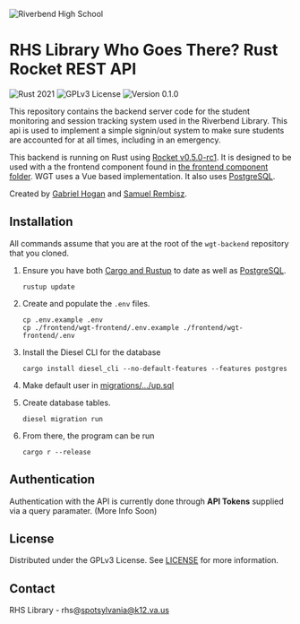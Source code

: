 ![Riverbend High School](https://www.spotsylvania.k12.va.us/cms/lib/VA01918722/Centricity/Template/GlobalAssets/images///logos/RHS.png)

# **RHS Library Who Goes There?** Rust Rocket REST API

![Rust 2021](https://img.shields.io/badge/Rust-2021-%232D44A4?style=flat)
![GPLv3 License](https://img.shields.io/badge/License-GPLv3-%232D44A4?style=flat)
![Version 0.1.0](https://img.shields.io/badge/Version-v0.1.0-%232D44A4?style=flat)

This repository contains the backend server code for the student monitoring and session tracking system used in the Riverbend Library. This api is used to implement a simple signin/out system to make sure students are accounted for at all times, including in an emergency.

This backend is running on Rust using [Rocket v0.5.0-rc1](https://rocket.rs/). It is designed to be used with a the frontend component found in [the frontend component folder](/frontend). WGT uses a Vue based implementation. It also uses [PostgreSQL](https://www.postgresql.org/).

Created by [Gabriel Hogan](https://gabrielhogan.com) and [Samuel Rembisz](https://stappsworld.com).


## Installation
All commands assume that you are at the root of the `wgt-backend` repository that you cloned.
1. Ensure you have both [Cargo and Rustup](https://rustup.rs/) to date as well as [PostgreSQL](https://www.postgresql.org/).
    ```
    rustup update
    ```

2. Create and populate the `.env` files.
    ```
    cp .env.example .env
    cp ./frontend/wgt-frontend/.env.example ./frontend/wgt-frontend/.env
    ```

3. Install the Diesel CLI for the database
    ```
    cargo install diesel_cli --no-default-features --features postgres
    ```

4. Make default user in [migrations/.../up.sql](migrations/2022-01-31-022712_students/up.sql)

5. Create database tables.
    ```
    diesel migration run
    ```

6. From there, the program can be run
    ```
    cargo r --release
    ```

## Authentication
Authentication with the API is currently done through **API Tokens** supplied via a query paramater.
(More Info Soon)

## License
Distributed under the GPLv3 License. See [LICENSE](LICENSE) for more information.

## Contact
RHS Library - rhs@spotsylvania@k12.va.us
